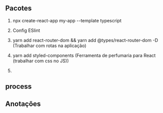 ## Pacotes

1. npx create-react-app my-app --template typescript
2. Config ESlint
3. yarn add react-router-dom && yarn add @types/react-router-dom -D (Trabalhar com rotas na aplicação)
4. yarn add styled-components (Ferramenta de perfumaria para React (trabalhar com css no JS))

5.

## process

## Anotações

